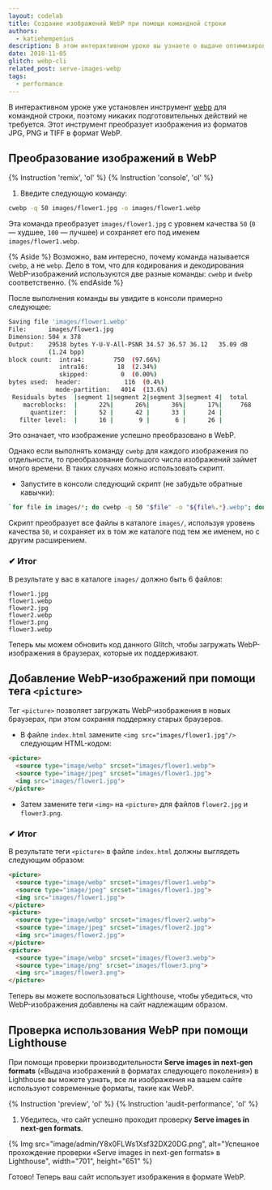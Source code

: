 ```yaml
---
layout: codelab
title: Создание изображений WebP при помощи командной строки
authors:
  - katiehempenius
description: В этом интерактивном уроке вы узнаете о выдаче оптимизированных изображений с использованием WebP.
date: 2018-11-05
glitch: webp-cli
related_post: serve-images-webp
tags:
  - performance
---
```


В интерактивном уроке уже установлен инструмент <a href="https://developers.google.com/speed/webp/docs/precompiled">webp</a> для командной строки, поэтому никаких подготовительных действий не требуется. Этот инструмент преобразует изображения из форматов JPG, PNG и TIFF в формат WebP.

## Преобразование изображений в WebP

{% Instruction 'remix', 'ol' %} {% Instruction 'console', 'ol' %}

1. Введите следующую команду:

```bash
cwebp -q 50 images/flower1.jpg -o images/flower1.webp
```

Эта команда преобразует `images/flower1.jpg` с уровнем качества `50` (`0` — худшее, `100` — лучшее) и сохраняет его под именем `images/flower1.webp`.

{% Aside %} Возможно, вам интересно, почему команда называется `cwebp`, а не `webp`. Дело в том, что для кодирования и декодирования WebP-изображений используются две разные команды: `cwebp` и `dwebp` соответственно. {% endAside %}

После выполнения команды вы увидите в консоли примерно следующее:

```bash
Saving file 'images/flower1.webp'
File:      images/flower1.jpg
Dimension: 504 x 378
Output:    29538 bytes Y-U-V-All-PSNR 34.57 36.57 36.12   35.09 dB
           (1.24 bpp)
block count:  intra4:        750  (97.66%)
              intra16:        18  (2.34%)
              skipped:         0  (0.00%)
bytes used:  header:            116  (0.4%)
             mode-partition:   4014  (13.6%)
 Residuals bytes  |segment 1|segment 2|segment 3|segment 4|  total
    macroblocks:  |      22%|      26%|      36%|      17%|     768
      quantizer:  |      52 |      42 |      33 |      24 |
   filter level:  |      16 |       9 |       6 |      26 |
```

Это означает, что изображение успешно преобразовано в WebP.

Однако если выполнять команду `cwebp` для каждого изображения по отдельности, то преобразование большого числа изображений займет много времени. В таких случаях можно использовать скрипт.

- Запустите в консоли следующий скрипт (не забудьте обратные кавычки):

```bash
`for file in images/*; do cwebp -q 50 "$file" -o "${file%.*}.webp"; done`
```

Скрипт преобразует все файлы в каталоге `images/`, используя уровень качества `50`, и сохраняет их в том же каталоге под тем же именем, но с другим расширением.

### ✔︎ Итог

В результате у вас в каталоге `images/` должно быть 6 файлов:

```shell
flower1.jpg
flower1.webp
flower2.jpg
flower2.webp
flower3.png
flower3.webp
```

Теперь мы можем обновить код данного Glitch, чтобы загружать WebP-изображения в браузерах, которые их поддерживают.

## Добавление WebP-изображений при помощи тега `<picture>`

Тег `<picture>` позволяет загружать WebP-изображения в новых браузерах, при этом сохраняя поддержку старых браузеров.

- В файле `index.html` замените `<img src="images/flower1.jpg"/>` следующим HTML-кодом:

```html
<picture>
  <source type="image/webp" srcset="images/flower1.webp">
  <source type="image/jpeg" srcset="images/flower1.jpg">
  <img src="images/flower1.jpg">
</picture>
```

- Затем замените теги `<img>` на `<picture>` для файлов `flower2.jpg` и `flower3.png`.

### ✔︎ Итог

В результате теги `<picture>` в файле `index.html` должны выглядеть следующим образом:

```html
<picture>
  <source type="image/webp" srcset="images/flower1.webp">
  <source type="image/jpeg" srcset="images/flower1.jpg">
  <img src="images/flower1.jpg">
</picture>
<picture>
  <source type="image/webp" srcset="images/flower2.webp">
  <source type="image/jpeg" srcset="images/flower2.jpg">
  <img src="images/flower2.jpg">
</picture>
<picture>
  <source type="image/webp" srcset="images/flower3.webp">
  <source type="image/png" srcset="images/flower3.png">
  <img src="images/flower3.png">
</picture>
```

Теперь вы можете воспользоваться Lighthouse, чтобы убедиться, что WebP-изображения добавлены на сайт надлежащим образом.

## Проверка использования WebP при помощи Lighthouse

При помощи проверки производительности **Serve images in next-gen formats** («Выдача изображений в форматах следующего поколения») в Lighthouse вы можете узнать, все ли изображения на вашем сайте используют современные форматы, такие как WebP.

{% Instruction 'preview', 'ol' %} {% Instruction 'audit-performance', 'ol' %}

1. Убедитесь, что сайт успешно проходит проверку **Serve images in next-gen formats**.

{% Img src="image/admin/Y8x0FLWs1Xsf32DX20DG.png", alt="Успешное прохождение проверки «Serve images in next-gen formats» в Lighthouse", width="701", height="651" %}

Готово! Теперь ваш сайт использует изображения в формате WebP.
